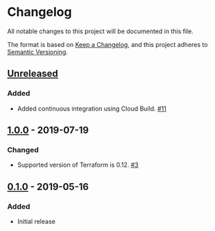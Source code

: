 # Changelog

All notable changes to this project will be documented in this file.

The format is based on
[Keep a Changelog](https://keepachangelog.com/en/1.0.0/),
and this project adheres to
[Semantic Versioning](https://semver.org/spec/v2.0.0.html).

## [Unreleased]

### Added

- Added continuous integration using Cloud Build. [#11]

## [1.0.0] - 2019-07-19

### Changed

- Supported version of Terraform is 0.12. [#3]

## [0.1.0] - 2019-05-16

### Added

- Initial release

[Unreleased]: https://github.com/terraform-google-modules/terraform-google-kms/compare/v1.0.0...HEAD
[0.1.0]: https://github.com/terraform-google-modules/terraform-google-kms/releases/tag/v0.1.0
[1.0.0]: https://github.com/terraform-google-modules/terraform-google-kms/releases/tag/v1.0.0

[#3]: https://github.com/terraform-google-modules/terraform-google-kms/pull/3
[#11]: https://github.com/terraform-google-modules/terraform-google-kms/pull/11
